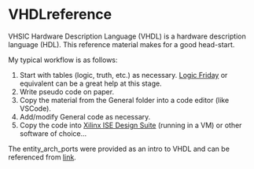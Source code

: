 # VHDLreference
VHSIC Hardware Description Language (VHDL) is a hardware description language (HDL). This reference material makes for a good head-start.

My typical workflow is as follows:
1. Start with tables (logic, truth, etc.) as necessary. [Logic Friday](https://download.cnet.com/logic-friday/3000-20415_4-75848245.html) or equivalent can be a great help at this stage.
2. Write pseudo code on paper.
3. Copy the material from the General folder into a code editor (like VSCode).
4. Add/modify General code as necessary.
5. Copy the code into [Xilinx ISE Design Suite](https://www.xilinx.com/support/download/index.html/content/xilinx/en/downloadNav/vivado-design-tools/archive-ise.html) (running in a VM) or other software of choice...

The entity_arch_ports were provided as an intro to VHDL and can be referenced from [link](https://web.engr.oregonstate.edu/~traylor/ece474/vhdl_lectures/entity_arch_ports.pdf).

